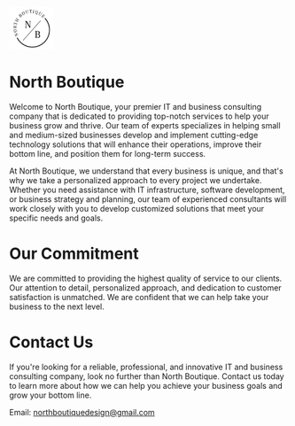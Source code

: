 <span>
<img src="https://github.com/North-Boutique/landing/blob/development/public/assets/img/northboutiquelogo.png" width="80" />
</span>
<h1>
North Boutique
</h1>

Welcome to North Boutique, your premier IT and business consulting company that is dedicated to providing top-notch services to help your business grow and thrive. Our team of experts specializes in helping small and medium-sized businesses develop and implement cutting-edge technology solutions that will enhance their operations, improve their bottom line, and position them for long-term success.

At North Boutique, we understand that every business is unique, and that's why we take a personalized approach to every project we undertake. Whether you need assistance with IT infrastructure, software development, or business strategy and planning, our team of experienced consultants will work closely with you to develop customized solutions that meet your specific needs and goals.

# Our Commitment
We are committed to providing the highest quality of service to our clients. Our attention to detail, personalized approach, and dedication to customer satisfaction is unmatched. We are confident that we can help take your business to the next level.

# Contact Us
If you're looking for a reliable, professional, and innovative IT and business consulting company, look no further than North Boutique. Contact us today to learn more about how we can help you achieve your business goals and grow your bottom line.

Email: northboutiquedesign@gmail.com


